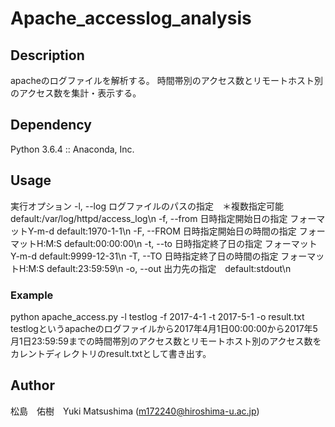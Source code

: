 # Apache_accesslog_analysis
## Description
apacheのログファイルを解析する。
時間帯別のアクセス数とリモートホスト別のアクセス数を集計・表示する。

## Dependency
Python 3.6.4 :: Anaconda, Inc.

## Usage
実行オプション
-l, --log ログファイルのパスの指定　＊複数指定可能 default:/var/log/httpd/access_log\n
-f, --from 日時指定開始日の指定 フォーマットY-m-d default:1970-1-1\n
-F, --FROM 日時指定開始日の時間の指定 フォーマットH:M:S default:00:00:00\n
-t, --to 日時指定終了日の指定 フォーマットY-m-d default:9999-12-31\n
-T, --TO 日時指定終了日の時間の指定 フォーマットH:M:S default:23:59:59\n
-o, --out 出力先の指定　default:stdout\n
### Example
python apache_access.py -l testlog -f 2017-4-1 -t 2017-5-1 -o result.txt
testlogというapacheのログファイルから2017年4月1日00:00:00から2017年5月1日23:59:59までの時間帯別のアクセス数とリモートホスト別のアクセス数をカレントディレクトリのresult.txtとして書き出す。
## Author
松島　佑樹　Yuki Matsushima (m172240@hiroshima-u.ac.jp)